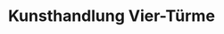 ---
title: "Kunsthandlung Vier-Türme"
url: /schwarzach-am-main/kunsthandlung-vier-tuerme/
shop: Kunst
---